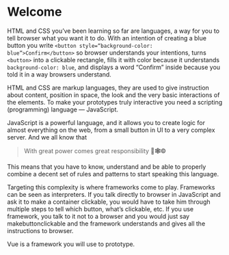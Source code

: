 # Welcome

HTML and CSS you’ve been learning so far are languages, a way for you to tell browser what you want it to do. With an intention of creating a blue button you write `<button style=“background-color: blue”>Confirm</button>` so browser understands your intentions, turns `<button>` into a clickable rectangle, fills it with color because it understands `background-color: blue`, and displays a word “Confirm” inside because you told it in a way browsers understand. 

HTML and CSS are markup languages, they are used to give instruction about content, position in space, the look and the very basic interactions of the elements. To make your prototypes truly interactive you need a scripting (programming) language — JavaScript.

JavaScript is a powerful language, and it allows you to create logic for almost everything on the web, from a small button in UI to a very complex server. And we all know that

>With great power comes great responsibility **🤟🕸©**

This means that you have to know, understand and be able to properly combine a decent set of rules and patterns to start speaking this language. 

Targeting this complexity is where frameworks come to play. Frameworks can be seen as interpreters. If you talk directly to browser in JavaScript and ask it to make a container clickable, you would have to take him through multiple steps to tell which button, what’s clickable, etc. If you use framework, you talk to it not to a browser and you would just say makebuttonclickable and the framework understands and gives all the instructions to browser. 

Vue is a framework you will use to prototype.